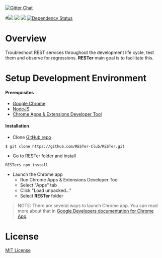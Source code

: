 [![Gitter Chat](http://img.shields.io/badge/chat-online-brightgreen.svg)](https://gitter.im/RESTer-Club/Room)

#<img src="https://raw.githubusercontent.com/RESTer-Club/RESTer/master/app/images/banner.png"/>
<a href="https://travis-ci.org/RESTer-Club/RESTer" target="blank"><img src="https://travis-ci.org/RESTer-Club/RESTer.svg?branch=master" /></a>
<a href="https://codeclimate.com/github/RESTer-Club/RESTer" target="blank"><img src="https://codeclimate.com/github/RESTer-Club/RESTer/badges/gpa.svg" /></a>
<a href='https://gemnasium.com/RESTer-Club/RESTer' target="blank"><img src="https://gemnasium.com/RESTer-Club/RESTer.svg" alt="Dependency Status" /></a>

# Overview
Troubleshoot REST services throughout the development life cycle, test them and observe for regressions. <b>RESTer</b> main goal is to facilitate this.

# Setup Development Environment
#### Prerequisites
- [Google Chrome][1]
- [NodeJS][2]
- [Chrome Apps & Extensions Developer Tool][3]

#### Installation
- Clone [GitHub repo][4]
```
$ git clone https://github.com/RESTer-Club/RESTer.git
```
- Go to RESTer folder and install
```
RESTer$ npm install
```
- Launch the Chrome app 
	- Run Chrome Apps & Extensions Developer Tool
	- Select "Apps" tab
	- Click "Load unpacked..."
	- Select **RESTer** folder

> NOTE: There are several ways to launch Chrome app. You can read more about that in [Google Developers documentation for Chrome App][5].

# License
[MIT License][6]

[1]: https://www.google.com/chrome/browser/desktop/
[2]: https://nodejs.org/
[3]: https://chrome.google.com/webstore/detail/chrome-apps-extensions-de/ohmmkhmmmpcnpikjeljgnaoabkaalbgc
[4]: https://github.com/RESTer-Club/RESTer
[5]: https://developer.chrome.com/apps/first_app#five
[6]: https://github.com/RESTer-Club/RESTer/blob/master/LICENSE.md
